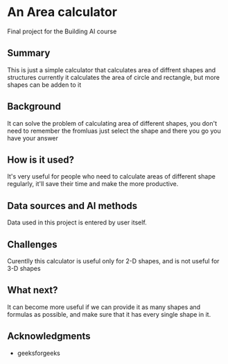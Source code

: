 <!-- This is the markdown template for the final project of the Building AI course, 
created by Reaktor Innovations and University of Helsinki. -->

# An Area calculator

Final project for the Building AI course

## Summary

This is just a simple calculator that calculates area of diffrent shapes and structures currently it calculates the area of circle and rectangle, but more shapes can be adden to it  


## Background

It can solve the problem of calculating area of different shapes, you don't need to remember the fromluas just select the shape and there you go you have your answer


## How is it used?

It's very useful for people who need to calculate areas of different shape regularly, it'll save their time and make the more productive.


## Data sources and AI methods
Data used in this project is entered by user itself.

## Challenges

Curentlly this calculator is useful only for 2-D shapes, and is not useful for 3-D shapes

## What next?

It can become more useful if we can provide it as many shapes and formulas as possible, and make sure that it has every single shape in it.


## Acknowledgments

* geeksforgeeks
